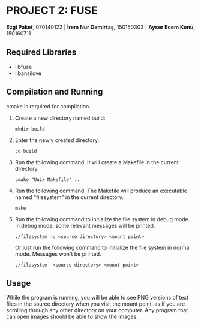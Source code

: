 # PROJECT 2: FUSE
**Ezgi Paket**, 070140122 | **İrem Nur Demirtaş**, 150150302 | **Ayser Ecem Konu**, 150160711 

## Required Libraries
* libfuse
* libansilove 

## Compilation and Running
cmake is required for compilation.
1.  Create a new directory named build:
    
    ```mkdir build```

2.  Enter the newly created directory.

    ```cd build```

3.  Run the following command. It will create a Makefile in the current directory. 

    ```cmake "Unix Makefile" ..```

4.  Run the following command. The Makefile will produce an executable named "filesystem" in the current directory.

    ```make```
    
5.  Run the following command to initialize the file system in debug mode. In debug mode, some relevant messages will be printed.

    ```./filesystem -d <source directory> <mount point>```

    Or just run the following command to initialize the file system in normal mode. Messages won't be printed.

    ```./filesystem  <source directory> <mount point>```

## Usage
While the program is running, you will be able to see PNG versions of text files in the source directory when you visit the mount point, as if you are scrolling through any other directory on your computer. Any program that can open images should be able to show the images.